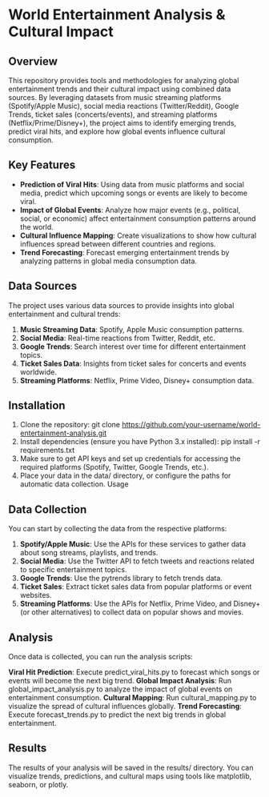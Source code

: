 # World Entertainment Analysis & Cultural Impact

## Overview

This repository provides tools and methodologies for analyzing global entertainment trends and their cultural impact using combined data sources. By leveraging datasets from music streaming platforms (Spotify/Apple Music), social media reactions (Twitter/Reddit), Google Trends, ticket sales (concerts/events), and streaming platforms (Netflix/Prime/Disney+), the project aims to identify emerging trends, predict viral hits, and explore how global events influence cultural consumption.

## Key Features

- **Prediction of Viral Hits**: Using data from music platforms and social media, predict which upcoming songs or events are likely to become viral.
- **Impact of Global Events**: Analyze how major events (e.g., political, social, or economic) affect entertainment consumption patterns around the world.
- **Cultural Influence Mapping**: Create visualizations to show how cultural influences spread between different countries and regions.
- **Trend Forecasting**: Forecast emerging entertainment trends by analyzing patterns in global media consumption data.

## Data Sources

The project uses various data sources to provide insights into global entertainment and cultural trends:

1. **Music Streaming Data**: Spotify, Apple Music consumption patterns.
2. **Social Media**: Real-time reactions from Twitter, Reddit, etc.
3. **Google Trends**: Search interest over time for different entertainment topics.
4. **Ticket Sales Data**: Insights from ticket sales for concerts and events worldwide.
5. **Streaming Platforms**: Netflix, Prime Video, Disney+ consumption data.

## Installation

1. Clone the repository:
   git clone https://github.com/your-username/world-entertainment-analysis.git
2. Install dependencies (ensure you have Python 3.x installed):
   pip install -r requirements.txt
3. Make sure to get API keys and set up credentials for accessing the required platforms (Spotify, Twitter, Google Trends, etc.).
4. Place your data in the data/ directory, or configure the paths for automatic data collection.
Usage
## Data Collection
You can start by collecting the data from the respective platforms:

1. **Spotify/Apple Music**: Use the APIs for these services to gather data about song streams, playlists, and trends.
2. **Social Media**: Use the Twitter API to fetch tweets and reactions related to specific entertainment topics.
3. **Google Trends**: Use the pytrends library to fetch trends data.
4. **Ticket Sales**: Extract ticket sales data from popular platforms or event websites.
5. **Streaming Platforms**: Use the APIs for Netflix, Prime Video, and Disney+ (or other alternatives) to collect data on popular shows and movies.
## Analysis
Once data is collected, you can run the analysis scripts:

**Viral Hit Prediction**: Execute predict_viral_hits.py to forecast which songs or events will become the next big trend.
**Global Impact Analysis**: Run global_impact_analysis.py to analyze the impact of global events on entertainment consumption.
**Cultural Mapping**: Run cultural_mapping.py to visualize the spread of cultural influences globally.
**Trend Forecasting**: Execute forecast_trends.py to predict the next big trends in global entertainment.
## Results
The results of your analysis will be saved in the results/ directory. You can visualize trends, predictions, and cultural maps using tools like matplotlib, seaborn, or plotly.